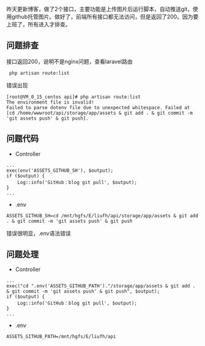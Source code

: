 昨天更新博客，做了2个接口，主要功能是上传图片后运行脚本，自动推送git，使用github托管图片。做好了，前端所有接口都无法访问，但是返回了200。因为要上班了，所有进入才排查。
## 问题排查
接口返回200，说明不是nginx问题，查看laravel路由
```
 php artisan route:list
```
错误出现
```
[root@VM_0_15_centos api]# php artisan route:list
The environment file is invalid!
Failed to parse dotenv file due to unexpected whitespace. Failed at [cd /home/wwwroot/api/storage/app/assets & git add . & git commit -m 'git assets push' & git push].
```
## 问题代码
- Controller
```
...
exec(env('ASSETS_GITHUB_SH'), $output);
if ($output) {
    Log::info('GitHub：blog git pull', $output);
}
...
```
- .env
```
ASSETS_GITHUB_SH=cd /mnt/hgfs/E/liufh/api/storage/app/assets & git add . & git commit -m 'git assets push' & git push
```
错误很明显，.env语法错误
## 问题处理
- Controller
```
...
exec("cd ".env('ASSETS_GITHUB_PATH')."/storage/app/assets & git add . & git commit -m 'git assets push' & git push", $output);
if ($output) {
    Log::info('GitHub：blog git pull', $output);
}
...
```
- .env
```
ASSETS_GITHUB_PATH=/mnt/hgfs/E/liufh/api
```
